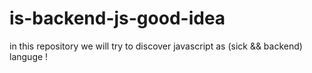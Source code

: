 # is-backend-js-good-idea
in this repository we will try to discover javascript as (sick &amp;&amp; backend) languge !
